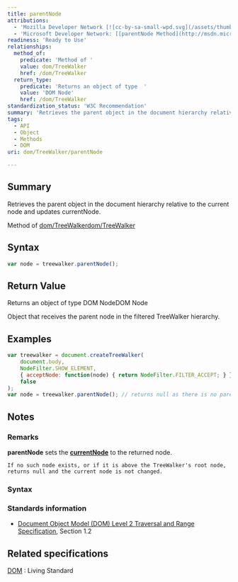 ```yaml
---
title: parentNode
attributions:
  - 'Mozilla Developer Network [![cc-by-sa-small-wpd.svg](/assets/thumb/8/8c/cc-by-sa-small-wpd.svg/120px-cc-by-sa-small-wpd.svg.png)](http://creativecommons.org/licenses/by-sa/3.0/us/): [[TreeWalker.parentNode Article](https://developer.mozilla.org/en-US/docs/Web/API/TreeWalker.parentNode)'
  - 'Microsoft Developer Network: [[parentNode Method](http://msdn.microsoft.com/en-us/library/ie/ff974805(v=vs.85).aspx) Article]'
readiness: 'Ready to Use'
relationships:
  method_of:
    predicate: 'Method of '
    value: dom/TreeWalker
    href: /dom/TreeWalker
  return_type:
    predicate: 'Returns an object of type  '
    value: 'DOM Node'
    href: /dom/TreeWalker
standardization_status: 'W3C Recommendation'
summary: 'Retrieves the parent object in the document hierarchy relative to the current node and updates currentNode.'
tags:
  - API
  - Object
  - Methods
  - DOM
uri: dom/TreeWalker/parentNode

---
```

## Summary

Retrieves the parent object in the document hierarchy relative to the current node and updates currentNode.

Method of [dom/TreeWalker](/dom/TreeWalker)[dom/TreeWalker](/dom/TreeWalker)

## Syntax

``` js
var node = treewalker.parentNode();
```

## Return Value

Returns an object of type DOM NodeDOM Node

Object that receives the parent node in the filtered TreeWalker hierarchy.

## Examples

``` js
var treewalker = document.createTreeWalker(
    document.body,
    NodeFilter.SHOW_ELEMENT,
    { acceptNode: function(node) { return NodeFilter.FILTER_ACCEPT; } },
    false
);
var node = treewalker.parentNode(); // returns null as there is no parent
```

## Notes

### Remarks

**parentNode** sets the [**currentNode**](/dom/TreeWalker/currentNode) to the returned node.

    If no such node exists, or if it is above the TreeWalker's root node, returns null and the current node is not changed.

### Syntax

### Standards information

-   [Document Object Model (DOM) Level 2 Traversal and Range Specification](http://go.microsoft.com/fwlink/p/?linkid=182712), Section 1.2

## Related specifications

[DOM](http://dom.spec.whatwg.org/#dom-treewalker-parentnode)
:   Living Standard
